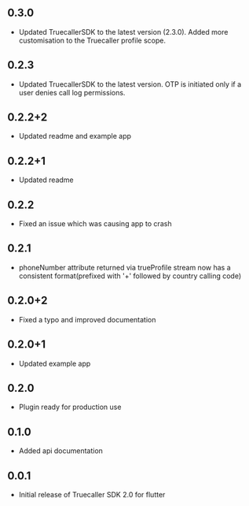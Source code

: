 ## 0.3.0
* Updated TruecallerSDK to the latest version (2.3.0). Added more customisation to the Truecaller profile scope.

## 0.2.3
* Updated TruecallerSDK to the latest version. OTP is initiated only if a user denies call log permissions.

## 0.2.2+2
* Updated readme and example app

## 0.2.2+1
* Updated readme

## 0.2.2
* Fixed an issue which was causing app to crash

## 0.2.1
* phoneNumber attribute returned via trueProfile stream now has a consistent format(prefixed with '+' followed by country calling code)

## 0.2.0+2
* Fixed a typo and improved documentation

## 0.2.0+1
* Updated example app

## 0.2.0
* Plugin ready for production use

## 0.1.0
* Added api documentation

## 0.0.1
* Initial release of Truecaller SDK 2.0 for flutter
